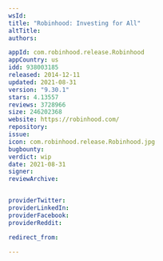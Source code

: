 ```yaml
---
wsId: 
title: "Robinhood: Investing for All"
altTitle: 
authors:

appId: com.robinhood.release.Robinhood
appCountry: us
idd: 938003185
released: 2014-12-11
updated: 2021-08-31
version: "9.30.1"
stars: 4.13557
reviews: 3728966
size: 246202368
website: https://robinhood.com/
repository: 
issue: 
icon: com.robinhood.release.Robinhood.jpg
bugbounty: 
verdict: wip
date: 2021-08-31
signer: 
reviewArchive:


providerTwitter: 
providerLinkedIn: 
providerFacebook: 
providerReddit: 

redirect_from:

---
```


